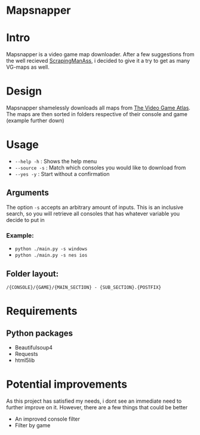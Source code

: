 # Mapsnapper

# Intro
Mapsnapper is a video game map downloader. After a few suggestions from the well recieved [ScrapingManAss](https://github.com/OlavStornes/Scraping-Manual-Assistant), i decided to give it a try to get as many VG-maps as well.

# Design
Mapsnapper shamelessly downloads all maps from [The Video Game Atlas](https://vgmaps.com/Atlas/). The maps are then sorted in folders respective of their console and game (example further down)


# Usage

* `--help -h` : Shows the help menu
* `--source -s` : Match which consoles you would like to download from
* `--yes -y` : Start without a confirmation


## Arguments
The option `-s` accepts an arbitrary amount of inputs. This is an inclusive search, so you will retrieve all consoles that has whatever variable you decide to put in  

### Example:

* `python ./main.py -s windows` 
* `python ./main.py -s nes ios`

## Folder layout:

`/{CONSOLE}/{GAME}/{MAIN_SECTION} - {SUB_SECTION}.{POSTFIX}`


# Requirements
## Python packages
* Beautifulsoup4
* Requests
* html5lib

# Potential improvements

As this project has satisfied my needs, i dont see an immediate need to further improve on it. However, there are a few things that could be better

* An improved console filter
* Filter by game
